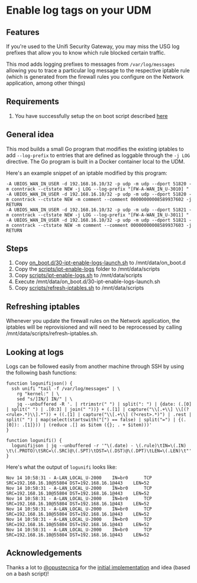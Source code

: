 # Enable log tags on your UDM

## Features

If you're used to the Unifi Security Gateway, you may miss the USG log prefixes that allow you to know which rule blocked certain traffic.

This mod adds logging prefixes to messages from `/var/log/messages` allowing you to trace a particular log message to the respective iptable rule (which is generated from the firewall rules you configure on the Network application, among other things)

## Requirements

1. You have successfully setup the on boot script described [here](https://github.com/boostchicken-dev/udm-utilities/tree/main/on-boot-script)

## General idea

This mod builds a small Go program that modifies the existing iptables to add `--log-prefix` to entries that are defined as loggable through the `-j LOG` directive. The Go program is built in a Docker container local to the UDM.

Here's an example snippet of an iptable modified by this program:

```
-A UBIOS_WAN_IN_USER -d 192.168.16.10/32 -p udp -m udp --dport 51820 -m conntrack --ctstate NEW -j LOG --log-prefix "[FW-A-WAN_IN_U-3010] "
-A UBIOS_WAN_IN_USER -d 192.168.16.10/32 -p udp -m udp --dport 51820 -m conntrack --ctstate NEW -m comment --comment 00000000008589937602 -j RETURN
-A UBIOS_WAN_IN_USER -d 192.168.16.10/32 -p udp -m udp --dport 51821 -m conntrack --ctstate NEW -j LOG --log-prefix "[FW-A-WAN_IN_U-3011] "
-A UBIOS_WAN_IN_USER -d 192.168.16.10/32 -p udp -m udp --dport 51821 -m conntrack --ctstate NEW -m comment --comment 00000000008589937603 -j RETURN
```

## Steps

1. Copy [on_boot.d/30-ipt-enable-logs-launch.sh](./on_boot.d/30-ipt-enable-logs-launch.sh) to /mnt/data/on_boot.d
1. Copy the [scripts/ipt-enable-logs](./scripts/ipt-enable-logs) folder to /mnt/data/scripts
1. Copy [scripts/ipt-enable-logs.sh](./scripts/ipt-enable-logs.sh) to /mnt/data/scripts
1. Execute /mnt/data/on_boot.d/30-ipt-enable-logs-launch.sh
1. Copy [scripts/refresh-iptables.sh](./scripts/refresh-iptables.sh) to /mnt/data/scripts

## Refreshing iptables

Whenever you update the firewall rules on the Network application, the iptables will be reprovisioned and will need to be reprocessed
by calling /mnt/data/scripts/refresh-iptables.sh.

## Looking at logs

Logs can be followed easily from another machine through SSH by using the following bash functions:

```shell
function logunifijson() {
  ssh unifi "tail -f /var/log/messages" | \
    rg "kernel:" | \
    sed "s/]IN/] IN/" | \
    jq --unbuffered -R '. | rtrimstr(" ") | split(": ") | {date: (.[0] | split(" ") | .[0:3] | join(" "))} + (.[1] | capture("\\[.+\\] \\[(?<rule>.*)\\].*")) + ((.[1] | capture("\\[.+\\] (?<rest>.*)") | .rest | split(" ") | map(select(startswith("[") == false) | split("=") | {(.[0]): .[1]})) | (reduce .[] as $item ({}; . + $item)))'
}

function logunifi() {
  logunifijson | jq --unbuffered -r '"\(.date) - \(.rule)\tIN=\(.IN)  \t\(.PROTO)\tSRC=\(.SRC)@\(.SPT)\tDST=\(.DST)@\(.DPT)\tLEN=\(.LEN)\t"'
}
```

Here's what the output of `logunifi` looks like:

```
Nov 14 10:58:31 - A-LAN_LOCAL_U-2000	IN=br0  	TCP	SRC=192.168.16.10@55804	DST=192.168.16.1@443	LEN=52
Nov 14 10:58:31 - A-LAN_LOCAL_U-2000	IN=br0  	TCP	SRC=192.168.16.10@55804	DST=192.168.16.1@443	LEN=52
Nov 14 10:58:31 - A-LAN_LOCAL_U-2000	IN=br0  	TCP	SRC=192.168.16.10@55804	DST=192.168.16.1@443	LEN=52
Nov 14 10:58:31 - A-LAN_LOCAL_U-2000	IN=br0  	TCP	SRC=192.168.16.10@55804	DST=192.168.16.1@443	LEN=52
Nov 14 10:58:31 - A-LAN_LOCAL_U-2000	IN=br0  	TCP	SRC=192.168.16.10@55804	DST=192.168.16.1@443	LEN=52
Nov 14 10:58:31 - A-LAN_LOCAL_U-2000	IN=br0  	TCP	SRC=192.168.16.10@55804	DST=192.168.16.1@443	LEN=52
```

## Acknowledgements

Thanks a lot to [@opustecnica](https://github.com/opustecnica) for the [initial implementation](https://github.com/opustecnica/public/wiki/UDM-&-UDM-PRO-NOTES) and idea (based on a bash script)!
